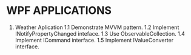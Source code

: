 # WPF APPLICATIONS
1. Weather Aplication
    1.1 Demonstrate MVVM pattern.
    1.2 Implement INotifyPropertyChanged inteface.
    1.3 Use ObservableCollection.
    1.4 Implement ICommand interface.
    1.5 Implement IValueConverter interface.
